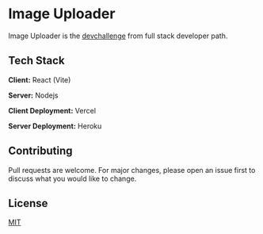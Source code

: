 # Image Uploader
Image Uploader is the [devchallenge](https://devchallenges.io/challenges/O2iGT9yBd6xZBrOcVirx) from full stack developer path.

## Tech Stack

**Client:** React (Vite)

**Server:** Nodejs

**Client Deployment:** Vercel

**Server Deployment:** Heroku


## Contributing
Pull requests are welcome. For major changes, please open an issue first to discuss what you would like to change.


## License
[MIT](https://choosealicense.com/licenses/mit/)
